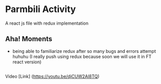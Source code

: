 # Parmbili Activity

A react js file with redux implementation

## Aha! Moments
* being able to familiarize redux after so many bugs and errors attempt huhuhu (I really push using redux because soon we will use it in FT react version)

##
Video
[Link] (https://youtu.be/djCUW2Al8TQ)